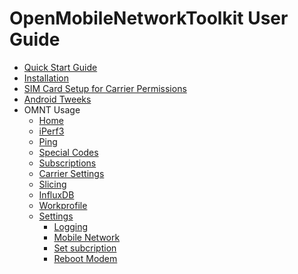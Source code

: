 # OpenMobileNetworkToolkit User Guide

* [Quick Start Guide](./quick-start.md)
* [Installation]()
* [SIM Card Setup for Carrier Permissions](./carrier-permissions.md)
* [Android Tweeks]()
* OMNT Usage
    * [Home](./home.md)
    * [iPerf3](./iperf3.md)
    * [Ping](./ping.md)
    * [Special Codes](./special_codes.md)
    * [Subscriptions](./subscriptions.md)
    * [Carrier Settings](./carrier_settings.md)
    * [Slicing](./slicing.md)
    * [InfluxDB](./influxdb.md)
    * [Workprofile](./workprofile.md)
    * [Settings](settings/settings.md)
        * [Logging](settings/logging.md)
        * [Mobile Network](settings/mobile_network.md)
        * [Set subcription](settings/set_subscrption.md)
        * [Reboot Modem](settings/reboot_modem.md)
    